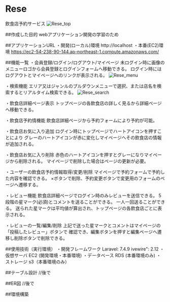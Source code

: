# Rese
飲食店予約サービス
![Rese_top](https://github.com/yasu2244/Rese/assets/76992290/722ecb94-c975-41af-98e4-8092d91f04ee)

##作成した目的
webアプリケーション開発の学習のため

##アプリケーションURL
・開発(ローカル)環境
http://localhost
・本番(EC2)環境
https://ec2-54-238-90-144.ap-northeast-1.compute.amazonaws.com/

##機能一覧
・会員登録/ログイン/ログアウト/マイページ
未ログイン時に画像のメニューロゴから会員登録とログインフォームへ移動できる。
ログイン時にはログアウトとマイページへのリンクが表示される。
![Rese_menu](https://github.com/yasu2244/Rese/assets/76992290/3dfa8092-f6bd-4f6e-a493-f637421e3452)

・検索機能
エリア又はジャンルのプルダウンメニューで選択、または店名を検索するとリアルタイム検索できる。
![Rese_search](https://github.com/yasu2244/Rese/assets/76992290/82f525e9-f940-4e82-918b-d60f0611574e)

・飲食店詳細ページ表示
トップページの各飲食店の詳しく見るから詳細ページへ移動できる。

・飲食店予約情機能
飲食店詳細ページから予約フォームにより予約が可能。

・飲食店お気に入り追加
ログイン時にトップページでハートアイコンを押すことにより
グレーのハートアイコンが赤に変化しマイページへその飲食店の情報が追加される。

・飲食店お気に入り削除
赤色のハートアイコンを押すとグレーになりマイページから削除される。
マイページで削除した場合はページの更新が必要。

・ユーザーの飲食店予約情報取得/変更/削除
マイページで予約フォームで予約した内容を確認できる。
×ボタンで削除、予約変更ボタンで変更用のフォームのページへ遷移する。

・レビュー機能
飲食店詳細ページでログイン時のみレビューを送信できる。
5段階の星マーク(必須)とコメントを送ることができる。
一人一回送ることができる。
送られた星マークは平均値が算出され、トップページの各飲食店ごとに表示される。

・レビューの一覧/編集/削除
上記で送った星マークとコメントはマイページの「投稿したレビュー」ボタンで
確認でき、編集ボタンを押すと編集ページへ遷移し削除ボタンで削除できる。

##使用技術（実行環境）
・開発フレームワーク
  Laravel: 7.4.9
  ivewire": 2.12
・仮想サーバ
  EC2 (開発環境・本番環境)
・データベース
  RDS (本番環境のみ)
・ストレージ
  s3（本番環境のみ）

##テーブル設計
//後で

##ER図
//後で

##環境構築
